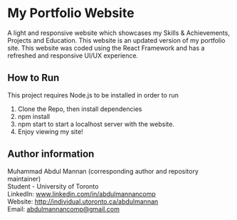 # My Portfolio Website

A light and responsive website which showcases my Skills & Achievements, Projects and Education. This website is an updated version of my portfolio site. This website was coded using the React Framework and has a refreshed and responsive UI/UX experience.

## How to Run

This project requires Node.js to be installed in order to run

1. Clone the Repo, then install dependencies
2. npm install
3. npm start to start a localhost server with the website.
4. Enjoy viewing my site!


## Author information
Muhammad Abdul Mannan (corresponding author and repository maintainer) <br />
Student - University of Toronto <br />
LinkedIn: www.linkedin.com/in/abdulmannancomp <br />
Website: http://individual.utoronto.ca/abdulmannan <br />
Email: abdulmannancomp@gmail.com <br />

